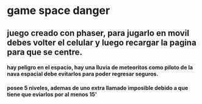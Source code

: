 # game space danger

## juego creado con phaser, para jugarlo en movil debes volter el celular y luego recargar la pagina para que se centre. 

#### hay peligro en el espacio, hay una lluvia de meteoritos como piloto de la nava espacial debe evitarlos para poder regresar seguros.

#### posee 5 niveles, ademas de uno extra llamado imposible debido a que tiene que eviarlos por al menos 15'
